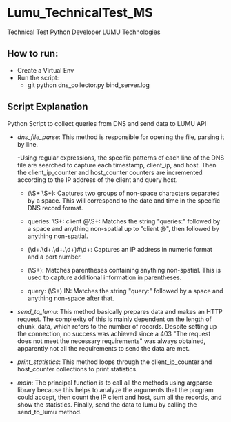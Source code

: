 # Lumu_TechnicalTest_MS
Technical Test Python Developer LUMU Technologies


## How to run:

- Create a Virtual Env
- Run the script: 
    - git python dns_collector.py bind_server.log



## Script Explanation

Python Script to collect queries from DNS and send data to LUMU API

- *dns_file_parse*: This method is responsible for opening the file, parsing it by line.

    -Using regular expressions, the specific patterns of each line of the DNS file are searched to capture each
     timestamp, client_ip, and host. Then the client_ip_counter and host_counter counters are incremented according to the IP address of the client and query host.

    - (\S+ \S+): Captures two groups of non-space characters separated by a space. This will correspond to the date and time in the specific DNS record format.

    - queries: \S+: client @\S+: Matches the string "queries:" followed by a space and anything non-spatial up to "client @", then followed by anything non-spatial.

    - (\d+\.\d+\.\d+\.\d+)#\d+: Captures an IP address in numeric format and a port number.

    - \(\S+\): Matches parentheses containing anything non-spatial. This is used to capture additional information in parentheses.

    - query: (\S+) IN: Matches the string "query:" followed by a space and anything non-space after that.


- *send_to_lumu*: This method basically prepares data and makes an HTTP request. The complexity of this is mainly dependent on the length of chunk_data, which refers to the number of records. Despite setting up the connection, no success was achieved since a 403 "The request does not meet the necessary requirements" was always obtained, apparently not all the requirements to send the data are met.


- *print_statistics*: This method loops through the client_ip_counter and host_counter collections to print statistics.


- *main*: The principal function is to call all the methods using argparse library because this helps to analyze the arguments that the program could accept, then count the IP client and host, sum all the records, and show the statistics. Finally, send the data to lumu by calling the send_to_lumu method. 